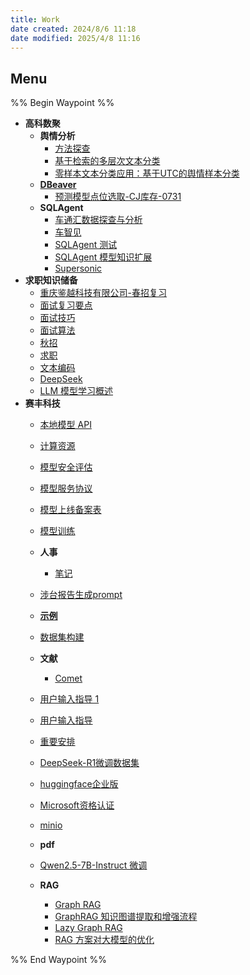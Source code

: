 ```yaml
---
title: Work
date created: 2024/8/6 11:18
date modified: 2025/4/8 11:16
---
```

## Menu

%% Begin Waypoint %%

- **高科数聚**
	- **舆情分析**
		- [方法探查](./%E9%AB%98%E7%A7%91%E6%95%B0%E8%81%9A/%E8%88%86%E6%83%85%E5%88%86%E6%9E%90/%E6%96%B9%E6%B3%95%E6%8E%A2%E6%9F%A5.md)
		- [基于检索的多层次文本分类](./%E9%AB%98%E7%A7%91%E6%95%B0%E8%81%9A/%E8%88%86%E6%83%85%E5%88%86%E6%9E%90/%E5%9F%BA%E4%BA%8E%E6%A3%80%E7%B4%A2%E7%9A%84%E5%A4%9A%E5%B1%82%E6%AC%A1%E6%96%87%E6%9C%AC%E5%88%86%E7%B1%BB.md)
		- [零样本文本分类应用：基于UTC的舆情样本分类](./%E9%AB%98%E7%A7%91%E6%95%B0%E8%81%9A/%E8%88%86%E6%83%85%E5%88%86%E6%9E%90/%E9%9B%B6%E6%A0%B7%E6%9C%AC%E6%96%87%E6%9C%AC%E5%88%86%E7%B1%BB%E5%BA%94%E7%94%A8%EF%BC%9A%E5%9F%BA%E4%BA%8EUTC%E7%9A%84%E8%88%86%E6%83%85%E6%A0%B7%E6%9C%AC%E5%88%86%E7%B1%BB.md)
	- **[DBeaver](./%E9%AB%98%E7%A7%91%E6%95%B0%E8%81%9A/DBeaver/DBeaver.md)**
		- [预测模型点位选取-CJ库存-0731](./%E9%AB%98%E7%A7%91%E6%95%B0%E8%81%9A/DBeaver/%E9%A2%84%E6%B5%8B%E6%A8%A1%E5%9E%8B%E7%82%B9%E4%BD%8D%E9%80%89%E5%8F%96-CJ%E5%BA%93%E5%AD%98-0731.md)
	- **SQLAgent**
		- [车通汇数据探查与分析](./%E9%AB%98%E7%A7%91%E6%95%B0%E8%81%9A/SQLAgent/%E8%BD%A6%E9%80%9A%E6%B1%87%E6%95%B0%E6%8D%AE%E6%8E%A2%E6%9F%A5%E4%B8%8E%E5%88%86%E6%9E%90.md)
		- [车智见](./%E9%AB%98%E7%A7%91%E6%95%B0%E8%81%9A/SQLAgent/%E8%BD%A6%E6%99%BA%E8%A7%81.md)
		- [SQLAgent 测试](./%E9%AB%98%E7%A7%91%E6%95%B0%E8%81%9A/SQLAgent/SQLAgent%20%E6%B5%8B%E8%AF%95.md)
		- [SQLAgent 模型知识扩展](./%E9%AB%98%E7%A7%91%E6%95%B0%E8%81%9A/SQLAgent/SQLAgent%20%E6%A8%A1%E5%9E%8B%E7%9F%A5%E8%AF%86%E6%89%A9%E5%B1%95.md)
		- [Supersonic](./%E9%AB%98%E7%A7%91%E6%95%B0%E8%81%9A/SQLAgent/Supersonic.md)
- **求职知识储备**
	- [重庆鉴越科技有限公司-春招复习](./%E6%B1%82%E8%81%8C%E7%9F%A5%E8%AF%86%E5%82%A8%E5%A4%87/%E9%87%8D%E5%BA%86%E9%89%B4%E8%B6%8A%E7%A7%91%E6%8A%80%E6%9C%89%E9%99%90%E5%85%AC%E5%8F%B8-%E6%98%A5%E6%8B%9B%E5%A4%8D%E4%B9%A0.md)
	- [面试复习要点](./%E6%B1%82%E8%81%8C%E7%9F%A5%E8%AF%86%E5%82%A8%E5%A4%87/%E9%9D%A2%E8%AF%95%E5%A4%8D%E4%B9%A0%E8%A6%81%E7%82%B9.md)
	- [面试技巧](./%E6%B1%82%E8%81%8C%E7%9F%A5%E8%AF%86%E5%82%A8%E5%A4%87/%E9%9D%A2%E8%AF%95%E6%8A%80%E5%B7%A7.md)
	- [面试算法](./%E6%B1%82%E8%81%8C%E7%9F%A5%E8%AF%86%E5%82%A8%E5%A4%87/%E9%9D%A2%E8%AF%95%E7%AE%97%E6%B3%95.md)
	- [秋招](./%E6%B1%82%E8%81%8C%E7%9F%A5%E8%AF%86%E5%82%A8%E5%A4%87/%E7%A7%8B%E6%8B%9B.md)
	- [求职](./%E6%B1%82%E8%81%8C%E7%9F%A5%E8%AF%86%E5%82%A8%E5%A4%87/%E6%B1%82%E8%81%8C.md)
	- [文本编码](./%E6%B1%82%E8%81%8C%E7%9F%A5%E8%AF%86%E5%82%A8%E5%A4%87/%E6%96%87%E6%9C%AC%E7%BC%96%E7%A0%81.md)
	- [DeepSeek](./%E6%B1%82%E8%81%8C%E7%9F%A5%E8%AF%86%E5%82%A8%E5%A4%87/DeepSeek.md)
	- [LLM 模型学习概述](./%E6%B1%82%E8%81%8C%E7%9F%A5%E8%AF%86%E5%82%A8%E5%A4%87/LLM%20%E6%A8%A1%E5%9E%8B%E5%AD%A6%E4%B9%A0%E6%A6%82%E8%BF%B0.md)
- **赛丰科技**
	- [本地模型 API](./%E8%B5%9B%E4%B8%B0%E7%A7%91%E6%8A%80/%E6%9C%AC%E5%9C%B0%E6%A8%A1%E5%9E%8B%20API.md)
	- [计算资源](./%E8%B5%9B%E4%B8%B0%E7%A7%91%E6%8A%80/%E8%AE%A1%E7%AE%97%E8%B5%84%E6%BA%90.md)
	- [模型安全评估](./%E8%B5%9B%E4%B8%B0%E7%A7%91%E6%8A%80/%E6%A8%A1%E5%9E%8B%E5%AE%89%E5%85%A8%E8%AF%84%E4%BC%B0.md)
	- [模型服务协议](./%E8%B5%9B%E4%B8%B0%E7%A7%91%E6%8A%80/%E6%A8%A1%E5%9E%8B%E6%9C%8D%E5%8A%A1%E5%8D%8F%E8%AE%AE.md)
	- [模型上线备案表](./%E8%B5%9B%E4%B8%B0%E7%A7%91%E6%8A%80/%E6%A8%A1%E5%9E%8B%E4%B8%8A%E7%BA%BF%E5%A4%87%E6%A1%88%E8%A1%A8.md)
	- [模型训练](./%E8%B5%9B%E4%B8%B0%E7%A7%91%E6%8A%80/%E6%A8%A1%E5%9E%8B%E8%AE%AD%E7%BB%83.md)
	- **人事**
		- [笔记](./%E8%B5%9B%E4%B8%B0%E7%A7%91%E6%8A%80/%E4%BA%BA%E4%BA%8B/%E7%AC%94%E8%AE%B0.md)
	- [涉台报告生成prompt](./%E8%B5%9B%E4%B8%B0%E7%A7%91%E6%8A%80/%E6%B6%89%E5%8F%B0%E6%8A%A5%E5%91%8A%E7%94%9F%E6%88%90prompt.md)
	- **[示例](./%E8%B5%9B%E4%B8%B0%E7%A7%91%E6%8A%80/%E7%A4%BA%E4%BE%8B/%E7%A4%BA%E4%BE%8B.md)**

	- [数据集构建](./%E8%B5%9B%E4%B8%B0%E7%A7%91%E6%8A%80/%E6%95%B0%E6%8D%AE%E9%9B%86%E6%9E%84%E5%BB%BA.md)
	- **文献**
		- [Comet](./%E8%B5%9B%E4%B8%B0%E7%A7%91%E6%8A%80/%E6%96%87%E7%8C%AE/Comet.md)
	- [用户输入指导 1](./%E8%B5%9B%E4%B8%B0%E7%A7%91%E6%8A%80/%E7%94%A8%E6%88%B7%E8%BE%93%E5%85%A5%E6%8C%87%E5%AF%BC%201.md)
	- [用户输入指导](./%E8%B5%9B%E4%B8%B0%E7%A7%91%E6%8A%80/%E7%94%A8%E6%88%B7%E8%BE%93%E5%85%A5%E6%8C%87%E5%AF%BC.md)
	- [重要安排](./%E8%B5%9B%E4%B8%B0%E7%A7%91%E6%8A%80/%E9%87%8D%E8%A6%81%E5%AE%89%E6%8E%92.md)
	- [DeepSeek-R1微调数据集](./%E8%B5%9B%E4%B8%B0%E7%A7%91%E6%8A%80/DeepSeek-R1%E5%BE%AE%E8%B0%83%E6%95%B0%E6%8D%AE%E9%9B%86.md)
	- [huggingface企业版](./%E8%B5%9B%E4%B8%B0%E7%A7%91%E6%8A%80/huggingface%E4%BC%81%E4%B8%9A%E7%89%88.md)
	- [Microsoft资格认证](./%E8%B5%9B%E4%B8%B0%E7%A7%91%E6%8A%80/Microsoft%E8%B5%84%E6%A0%BC%E8%AE%A4%E8%AF%81.md)
	- [minio](./%E8%B5%9B%E4%B8%B0%E7%A7%91%E6%8A%80/minio.md)
	- **pdf**

	- [Qwen2.5-7B-Instruct 微调](./%E8%B5%9B%E4%B8%B0%E7%A7%91%E6%8A%80/Qwen2.5-7B-Instruct%20%E5%BE%AE%E8%B0%83.md)
	- **RAG**
		- [Graph RAG](./%E8%B5%9B%E4%B8%B0%E7%A7%91%E6%8A%80/RAG/Graph%20RAG.md)
		- [GraphRAG 知识图谱提取和增强流程](./%E8%B5%9B%E4%B8%B0%E7%A7%91%E6%8A%80/RAG/GraphRAG%20%E7%9F%A5%E8%AF%86%E5%9B%BE%E8%B0%B1%E6%8F%90%E5%8F%96%E5%92%8C%E5%A2%9E%E5%BC%BA%E6%B5%81%E7%A8%8B.md)
		- [Lazy Graph RAG](./%E8%B5%9B%E4%B8%B0%E7%A7%91%E6%8A%80/RAG/Lazy%20Graph%20RAG.md)
		- [RAG 方案对大模型的优化](./%E8%B5%9B%E4%B8%B0%E7%A7%91%E6%8A%80/RAG/RAG%20%E6%96%B9%E6%A1%88%E5%AF%B9%E5%A4%A7%E6%A8%A1%E5%9E%8B%E7%9A%84%E4%BC%98%E5%8C%96.md)

%% End Waypoint %%